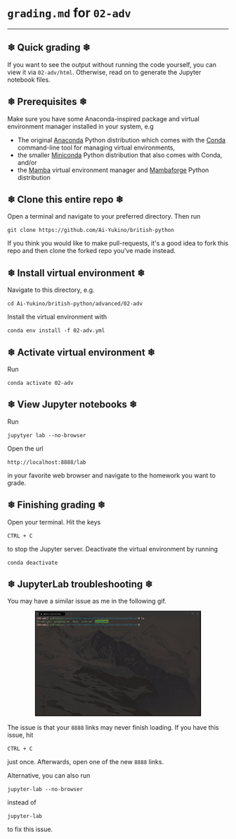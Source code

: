 # `grading.md` for `02-adv`

---

## ❄ Quick grading ❄

If you want to see the output without running the code yourself, you can view it via `02-adv/html`. Otherwise, read on to generate the Jupyter notebook files.

## ❄ Prerequisites ❄

Make sure you have some Anaconda-inspired package and virtual environment manager installed in your system, e.g

- The original [Anaconda](https://www.anaconda.com/) Python distribution which comes with the [Conda](https://docs.conda.io/en/latest/) command-line tool for managing virtual environments,
- the smaller [Miniconda](https://docs.conda.io/en/latest/miniconda.html) Python distribution that also comes with Conda, and/or
- the [Mamba](https://mamba.readthedocs.io/en/latest/index.html) virtual environment manager and [Mambaforge](https://mamba.readthedocs.io/en/latest/installation.html#fresh-install) Python distribution

## ❄ Clone this entire repo ❄

Open a terminal and navigate to your preferred directory. Then run

```
git clone https://github.com/Ai-Yukino/british-python
```

If you think you would like to make pull-requests, it's a good idea to fork this repo and then clone the forked repo you've made instead.

## ❄ Install virtual environment ❄

Navigate to this directory, e.g.

```
cd Ai-Yukino/british-python/advanced/02-adv
```

Install the virtual environment with

```
conda env install -f 02-adv.yml
```

## ❄ Activate virtual environment ❄

Run

```
conda activate 02-adv
```

## ❄ View Jupyter notebooks ❄

Run

```
jupytyer lab --no-browser
```

Open the url

```
http://localhost:8888/lab
```

in your favorite web browser and navigate to the homework you want to grade.

## ❄ Finishing grading ❄

Open your terminal. Hit the keys

```
CTRL + C
```

to stop the Jupyter server. Deactivate the virtual environment by running

```
conda deactivate
```

## ❄ JupyterLab troubleshooting ❄

You may have a similar issue as me in the following gif.

<div align="center">
    <img src="images/issue.gif" style="width:75%">
</div>

The issue is that your `8888` links may never finish loading. If you have this issue, hit

```
CTRL + C
```

just once. Afterwards, open one of the new `8888` links.

Alternative, you can also run

```
jupyter-lab --no-browser
```

instead of

```
jupyter-lab
```

to fix this issue.
